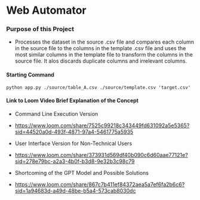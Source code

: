 # Web Automator

### Purpose of this Project 
+ Processes the dataset in the source .csv file and compares each column in the source file to the columns in the template .csv file and uses the most similar columns in the template file to transform the columns in the source file. It alos discards duplicate columns and irrelevant columns.

#### Starting Command
```python app.py ./source/table_A.csv ./source/template.csv 'target.csv'```

#### Link to Loom Video Brief Explanation of the Concept
- Command Line Execution Version
+ https://www.loom.com/share/7525c99218c343449fd631092a5e5365?sid=44520a0d-493f-4871-97a4-5461775a5935

- User Interface Version for Non-Technical Users
+ https://www.loom.com/share/373931d569df40b090c6d60aae77121e?sid=278e79bc-a2a3-4b0f-b3d8-9e32b3c98c79

- Shortcoming of the GPT Model and Possible Solutions
+ https://www.loom.com/share/867c7b411ef84372aea5a7ef6fa2b6c6?sid=1a94683d-a49d-48be-b5a4-573cab8030dc